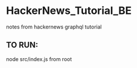 # HackerNews_Tutorial_BE
notes from hackernews graphql tutorial
## TO RUN:
node src/index.js from root
